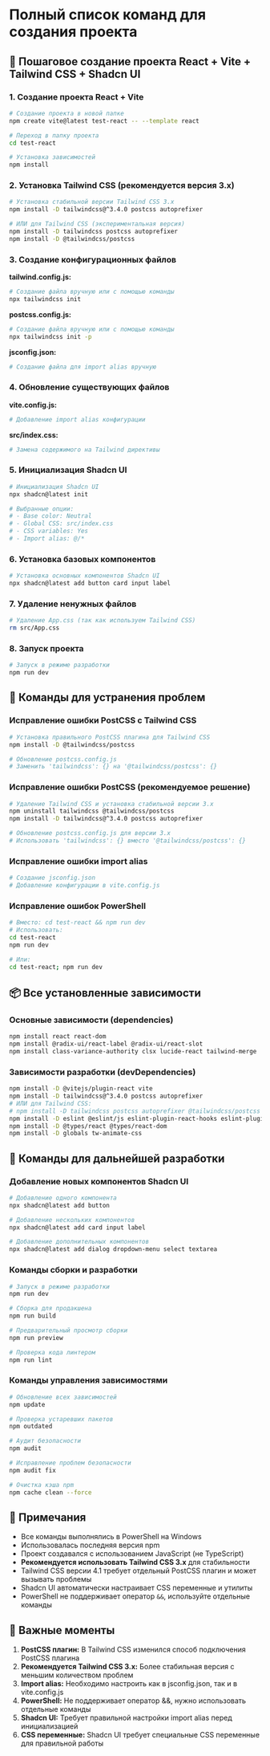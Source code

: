 # Полный список команд для создания проекта

## 🚀 Пошаговое создание проекта React + Vite + Tailwind CSS + Shadcn UI

### 1. Создание проекта React + Vite
```bash
# Создание проекта в новой папке
npm create vite@latest test-react -- --template react

# Переход в папку проекта
cd test-react

# Установка зависимостей
npm install
```

### 2. Установка Tailwind CSS (рекомендуется версия 3.x)
```bash
# Установка стабильной версии Tailwind CSS 3.x
npm install -D tailwindcss@^3.4.0 postcss autoprefixer

# ИЛИ для Tailwind CSS (экспериментальная версия)
npm install -D tailwindcss postcss autoprefixer
npm install -D @tailwindcss/postcss
```

### 3. Создание конфигурационных файлов

**tailwind.config.js:**
```bash
# Создание файла вручную или с помощью команды
npx tailwindcss init
```

**postcss.config.js:**
```bash
# Создание файла вручную или с помощью команды
npx tailwindcss init -p
```

**jsconfig.json:**
```bash
# Создание файла для import alias вручную
```

### 4. Обновление существующих файлов

**vite.config.js:**
```bash
# Добавление import alias конфигурации
```

**src/index.css:**
```bash
# Замена содержимого на Tailwind директивы
```

### 5. Инициализация Shadcn UI
```bash
# Инициализация Shadcn UI
npx shadcn@latest init

# Выбранные опции:
# - Base color: Neutral
# - Global CSS: src/index.css
# - CSS variables: Yes
# - Import alias: @/*
```

### 6. Установка базовых компонентов
```bash
# Установка основных компонентов Shadcn UI
npx shadcn@latest add button card input label
```

### 7. Удаление ненужных файлов
```bash
# Удаление App.css (так как используем Tailwind CSS)
rm src/App.css
```

### 8. Запуск проекта
```bash
# Запуск в режиме разработки
npm run dev
```

## 🔧 Команды для устранения проблем

### Исправление ошибки PostCSS с Tailwind CSS
```bash
# Установка правильного PostCSS плагина для Tailwind CSS
npm install -D @tailwindcss/postcss

# Обновление postcss.config.js
# Заменить 'tailwindcss': {} на '@tailwindcss/postcss': {}
```

### Исправление ошибки PostCSS (рекомендуемое решение)
```bash
# Удаление Tailwind CSS и установка стабильной версии 3.x
npm uninstall tailwindcss @tailwindcss/postcss
npm install -D tailwindcss@^3.4.0 postcss autoprefixer

# Обновление postcss.config.js для версии 3.x
# Использовать 'tailwindcss': {} вместо '@tailwindcss/postcss': {}
```

### Исправление ошибки import alias
```bash
# Создание jsconfig.json
# Добавление конфигурации в vite.config.js
```

### Исправление ошибок PowerShell
```bash
# Вместо: cd test-react && npm run dev
# Использовать:
cd test-react
npm run dev

# Или:
cd test-react; npm run dev
```

## 📦 Все установленные зависимости

### Основные зависимости (dependencies)
```bash
npm install react react-dom
npm install @radix-ui/react-label @radix-ui/react-slot
npm install class-variance-authority clsx lucide-react tailwind-merge
```

### Зависимости разработки (devDependencies)
```bash
npm install -D @vitejs/plugin-react vite
npm install -D tailwindcss@^3.4.0 postcss autoprefixer
# ИЛИ для Tailwind CSS:
# npm install -D tailwindcss postcss autoprefixer @tailwindcss/postcss
npm install -D eslint @eslint/js eslint-plugin-react-hooks eslint-plugin-react-refresh
npm install -D @types/react @types/react-dom
npm install -D globals tw-animate-css
```

## 🎯 Команды для дальнейшей разработки

### Добавление новых компонентов Shadcn UI
```bash
# Добавление одного компонента
npx shadcn@latest add button

# Добавление нескольких компонентов
npx shadcn@latest add card input label

# Добавление дополнительных компонентов
npx shadcn@latest add dialog dropdown-menu select textarea
```

### Команды сборки и разработки
```bash
# Запуск в режиме разработки
npm run dev

# Сборка для продакшена
npm run build

# Предварительный просмотр сборки
npm run preview

# Проверка кода линтером
npm run lint
```

### Команды управления зависимостями
```bash
# Обновление всех зависимостей
npm update

# Проверка устаревших пакетов
npm outdated

# Аудит безопасности
npm audit

# Исправление проблем безопасности
npm audit fix

# Очистка кэша npm
npm cache clean --force
```

## 📝 Примечания

- Все команды выполнялись в PowerShell на Windows
- Использовалась последняя версия npm
- Проект создавался с использованием JavaScript (не TypeScript)
- **Рекомендуется использовать Tailwind CSS 3.x** для стабильности
- Tailwind CSS версии 4.1 требует отдельный PostCSS плагин и может вызывать проблемы
- Shadcn UI автоматически настраивает CSS переменные и утилиты
- PowerShell не поддерживает оператор `&&`, используйте отдельные команды

## 🚨 Важные моменты

1. **PostCSS плагин:** В Tailwind CSS изменился способ подключения PostCSS плагина
2. **Рекомендуется Tailwind CSS 3.x:** Более стабильная версия с меньшим количеством проблем
3. **Import alias:** Необходимо настроить как в jsconfig.json, так и в vite.config.js
4. **PowerShell:** Не поддерживает оператор &&, нужно использовать отдельные команды
5. **Shadcn UI:** Требует правильной настройки import alias перед инициализацией
6. **CSS переменные:** Shadcn UI требует специальные CSS переменные для правильной работы
